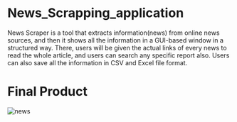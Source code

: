 # News_Scrapping_application
News Scraper is a tool that extracts information(news) from online news sources, and then it shows all the information in a  GUI-based window in a structured way. There, users will be given the actual links of every news to read the whole article, and users can search any specific report also. Users can also save all the information in CSV and Excel file format.
# Final Product
![news](https://github.com/023-Asish/News_Scrapping_application/assets/77069694/bf47186b-2b1f-4939-b318-30dce852f04e)
